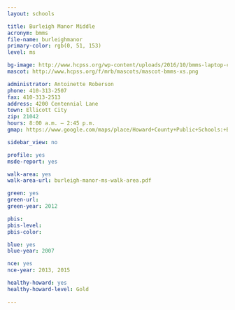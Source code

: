 ```yaml
---
layout: schools

title: Burleigh Manor Middle
acronym: bmms
file-name: burleighmanor
primary-color: rgb(0, 51, 153)
level: ms

bg-image: http://www.hcpss.org/wp-content/uploads/2016/10/bmms-laptop-class.jpg
mascot: http://www.hcpss.org/f/mrb/mascots/mascot-bmms-xs.png

administrator: Antoinette Roberson
phone: 410-313-2507
fax: 410-313-2513
address: 4200 Centennial Lane
town: Ellicott City
zip: 21042
hours: 8:00 a.m. – 2:45 p.m.
gmap: https://www.google.com/maps/place/Howard+County+Public+Schools:+Burleigh+Manor/@39.2550906,-76.8692511,17z/data=!3m1!4b1!4m2!3m1!1s0x89c82060ca70ef95:0x693f0ee3da6a23a3?hl=en

sidebar_view: no

profile: yes
msde-report: yes

walk-area: yes
walk-area-url: burleigh-manor-ms-walk-area.pdf

green: yes
green-url:
green-year: 2012

pbis:
pbis-level:
pbis-color:

blue: yes
blue-year: 2007

nce: yes
nce-year: 2013, 2015

healthy-howard: yes
healthy-howard-level: Gold
 
---
```

